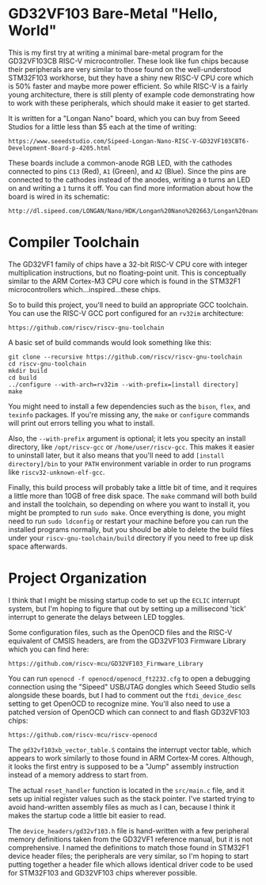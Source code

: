 # GD32VF103 Bare-Metal "Hello, World"

This is my first try at writing a minimal bare-metal program for the GD32VF103CB RISC-V microcontroller. These look like fun chips because their peripherals are very similar to those found on the well-understood STM32F103 workhorse, but they have a shiny new RISC-V CPU core which is 50% faster and maybe more power efficient. So while RISC-V is a fairly young architecture, there is still plenty of example code demonstrating how to work with these peripherals, which should make it easier to get started.

It is written for a "Longan Nano" board, which you can buy from Seeed Studios for a little less than $5 each at the time of writing:

    https://www.seeedstudio.com/Sipeed-Longan-Nano-RISC-V-GD32VF103CBT6-Development-Board-p-4205.html

These boards include a common-anode RGB LED, with the cathodes connected to pins `C13` (Red), `A1` (Green), and `A2` (Blue). Since the pins are connected to the cathodes instead of the anodes, writing a `0` turns an LED on and writing a `1` turns it off. You can find more information about how the board is wired in its schematic:

    http://dl.sipeed.com/LONGAN/Nano/HDK/Longan%20Nano%202663/Longan%20nano%202663(Schematic).pdf

# Compiler Toolchain

The GD32VF1 family of chips have a 32-bit RISC-V CPU core with integer multiplication instructions, but no floating-point unit. This is conceptually similar to the ARM Cortex-M3 CPU core which is found in the STM32F1 microcontrollers which...inspired...these chips.

So to build this project, you'll need to build an appropriate GCC toolchain. You can use the RISC-V GCC port configured for an `rv32im` architecture:

    https://github.com/riscv/riscv-gnu-toolchain

A basic set of build commands would look something like this:

```
git clone --recursive https://github.com/riscv/riscv-gnu-toolchain
cd riscv-gnu-toolchain
mkdir build
cd build
../configure --with-arch=rv32im --with-prefix=[install directory]
make
```

You might need to install a few dependencies such as the `bison`, `flex`, and `texinfo` packages. If you're missing any, the `make` or `configure` commands will print out errors telling you what to install.

Also, the `--with-prefix` argument is optional; it lets you specity an install directory, like `/opt/riscv-gcc` or `/home/user/riscv-gcc`. This makes it easier to uninstall later, but it also means that you'll need to add `[install directory]/bin` to your `PATH` environment variable in order to run programs like `riscv32-unknown-elf-gcc`.

Finally, this build process will probably take a little bit of time, and it requires a little more than 10GB of free disk space. The `make` command will both build and install the toolchain, so depending on where you want to install it, you might be prompted to run `sudo make`. Once everything is done, you might need to run `sudo ldconfig` or restart your machine before you can run the installed programs normally, but you should be able to delete the build files under your `riscv-gnu-toolchain/build` directory if you need to free up disk space afterwards.

# Project Organization

I think that I might be missing startup code to set up the `ECLIC` interrupt system, but I'm hoping to figure that out by setting up a millisecond 'tick' interrupt to generate the delays between LED toggles.

Some configuration files, such as the OpenOCD files and the RISC-V equivalent of CMSIS headers, are from the GD32VF103 Firmware Library which you can find here:

    https://github.com/riscv-mcu/GD32VF103_Firmware_Library

You can run `openocd -f openocd/openocd_ft2232.cfg` to open a debugging connection using the "Sipeed" USB/JTAG dongles which Seeed Studio sells alongside these boards, but I had to comment out the `ftdi_device_desc` setting to get OpenOCD to recognize mine. You'll also need to use a patched version of OpenOCD which can connect to and flash GD32VF103 chips:

    https://github.com/riscv-mcu/riscv-openocd

The `gd32vf103xb_vector_table.S` contains the interrupt vector table, which appears to work similarly to those found in ARM Cortex-M cores. Although, it looks the first entry is supposed to be a "Jump" assembly instruction instead of a memory address to start from.

The actual `reset_handler` function is located in the `src/main.c` file, and it sets up initial register values such as the stack pointer. I've started trying to avoid hand-written assembly files as much as I can, because I think it makes the startup code a little bit easier to read.

The `device_headers/gd32vf103.h` file is hand-written with a few peripheral memory definitions taken from the GD32VF1 reference manual, but it is not comprehensive. I named the definitions to match those found in STM32F1 device header files; the peripherals are very similar, so I'm hoping to start putting together a header file which allows identical driver code to be used for STM32F103 and GD32VF103 chips wherever possible.
